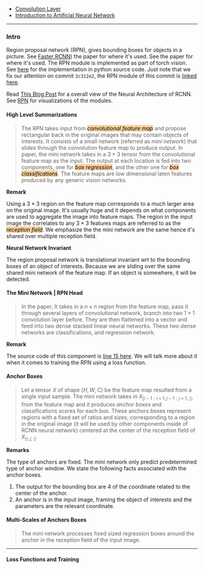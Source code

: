 - [Convolution Layer](Convolution%20Layer.md)
- [Introduction to Artificial Neural Network](Introduction%20to%20Artificial%20Neural%20Network.md)


---
### **Intro**

Region proposal network (RPN), gives bounding boxes for objects in a picture. 
See [Faster RCNN](https://arxiv.org/abs/1506.01497)) the paper for where it's used. 
See  the paper for where it's used. 
The RPN module is implemented as part of torch vision. 
See [here](https://github.com/pytorch/vision/blob/main/torchvision/models/detection/rpn.py) for the implementation in python source code. 
Just note that we fix our attention on commit `3c312e2`, the RPN module of this commit is [linked here](https://github.com/pytorch/vision/tree/5181a854d8b127cf465cd22a67c1b5aaf6ccae05/torchvision/models/detection). 

Read [This Blog Post](https://www.neuralception.com/objectdetection-fasterrcnn/) for a overall view of the Neural Architecture of RCNN. 
See [RPN](RPN.canvas) for visualizations of the modules. 

#### **High Level Summarizations**
> The RPN takes input from *<mark style="background: #FFB86CA6;">convolutional feature map</mark>* and propose rectangular back in the original images that may contain objects of interests. 
> It consists of a small network (referred as *mini network*) that slides through the convolution feature map to produce output. 
> In paper, the mini network takes in a $3\times 3$ tensor from the convolutional feature map as the input. 
> The output at each location is fed into two components, one for *<mark style="background: #FFB86CA6;">box regression</mark>*, and the other one for *<mark style="background: #FFB86CA6;">box classifications</mark>*. 
> The feature maps are low dimensional laten features produced by any generic vision networks. 

**Remark**

Using a $3\times 3$ region on the feature map corresponds to a much larger area on the original image. 
It's usually huge and it depends on what components are used to aggregate the image into feature maps. 
The region in the input image the correlates to any $3\times 3$ features maps are referred to as the *<mark style="background: #FFB86CA6;">reception field</mark>*. 
We emphasize the the mini network are the same hence it's shared over multiple reception field. 

**Neural Network Invariant**

The region proposal network is translational invariant wrt to the bounding boxes of an object of interests. 
Because we are sliding over the same shared mini network of the feature map. If an object is somewhere, it will be detected. 

#### **The Mini Network | RPN Head**
> In the paper, It takes in a $n\times n$ region from the feature map, pass it through several layers of convolutional network, branch into two $1\times 1$ convolution layer before. 
> They are then flattened into a vector and feed into two dense stacked linear neural networks. These two dense networks are classifications, and regression network. 

**Remark**

The source code of this component is [line 15 here](https://github.com/pytorch/vision/blob/5181a854d8b127cf465cd22a67c1b5aaf6ccae05/torchvision/models/detection/rpn.py#L15). 
We will talk more about it when it comes to training the RPN using a loss function. 

#### **Anchor Boxes**
> Let a tensor $X$ of shape $(H, W, C)$ be the feature map resulted from a single input sample.
> The mini network takes in $X_{[i-1:i+1, j-1:j+1, :]}$, from the feature map and it produces *anchor boxes* and classifications scores for each box. 
> These anchors boxes represent regions with a fixed set of ratios and sizes, corresponding to a region in the original image (it will be used by other components inside of RCNN neural network) centered at the center of the reception field of $X_{[i, j, :]}$. 


**Remarks**

The type of anchors are fixed. 
The mini network only predict predetermined type of anchor window.
We state the following facts associated with the anchor boxes.  
1. The output for the bounding box are 4 of the coordinate related to the center of the anchor. 
2. An anchor is in the input image, framing the object of interests and the parameters are the relevant coordinate. 

#### **Multi-Scales of Anchors Boxes**
> The mini network processes fixed sized regression boxes around the anchor in the reception field of the input image. 


---
#### **Loss Functions and Training**


